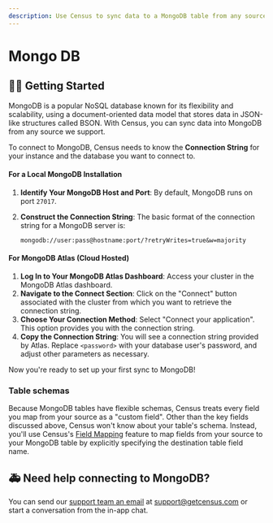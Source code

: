 ```yaml
---
description: Use Census to sync data to a MongoDB table from any source we support.
---
```


# Mongo DB

## 🏃‍♀️ Getting Started

MongoDB is a popular NoSQL database known for its flexibility and scalability, using a document-oriented data model that stores data in JSON-like structures called BSON. With Census, you can sync data into MongoDB from any source we support.

To connect to MongoDB, Census needs to know the **Connection String** for your instance and the database you want to connect to.

#### For a Local MongoDB Installation

1. **Identify Your MongoDB Host and Port**: By default, MongoDB runs on port `27017`.&#x20;
2.  **Construct the Connection String**: The basic format of the connection string for a MongoDB server is:

    ```
    mongodb://user:pass@hostname:port/?retryWrites=true&w=majority
    ```

#### For MongoDB Atlas (Cloud Hosted)

1. **Log In to Your MongoDB Atlas Dashboard**: Access your cluster in the MongoDB Atlas dashboard.
2. **Navigate to the Connect Section**: Click on the "Connect" button associated with the cluster from which you want to retrieve the connection string.
3. **Choose Your Connection Method**: Select "Connect your application". This option provides you with the connection string.
4. **Copy the Connection String**: You will see a connection string provided by Atlas. Replace `<password>` with your database user's password, and adjust other parameters as necessary.

Now you're ready to set up your first sync to MongoDB!

### Table schemas

Because MongoDB tables have flexible schemas, Census treats every field you map from your source as a "custom field". Other than the key fields discussed above, Census won't know about your table's schema. Instead, you'll use Census's [Field Mapping](../../syncing-data/field-mapping/) feature to map fields from your source to your MongoDB table by explicitly specifying the destination table field name.

## 🚑 Need help connecting to MongoDB?

You can send our [support team an email](mailto:support@getcensus.com) at support@getcensus.com or start a conversation from the in-app chat.
